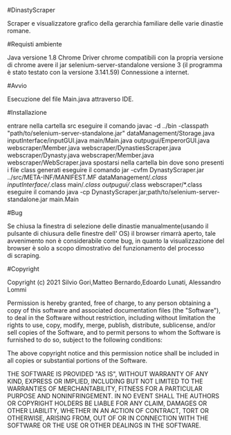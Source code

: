 
#DinastyScraper

Scraper e visualizzatore grafico della gerarchia familiare delle varie dinastie romane.

#Requisti ambiente

Java versione 1.8
Chrome
Driver chrome compatibili con la propria versione di chrome
avere il jar selenium-server-standalone versione 3 (il programma è stato testato con la versione 3.141.59)
Connessione a internet.

#Avvio

Esecuzione del file Main.java attraverso IDE.

#Installazione

entrare nella cartella src
eseguire il comando javac -d ../bin -classpath "path/to/selenium-server-standalone.jar" dataManagement/Storage.java inputInterface/inputGUI.java main/Main.java outpugui/EmperorGUI.java webscraper/Member.java webscraper/DynastiesScraper.java webscraper/Dynasty.java webscraper/Member.java webscraper/WebScraper.java
spostarsi nella cartella bin dove sono presenti i file class generati
eseguire il comando jar -cvfm DynastyScraper.jar ../src/META-INF/MANIFEST.MF dataManagement/*.class inputInterface/*.class main/*.class outpugui/*.class webscraper/*.class
eseguire il comando java -cp DynastyScraper.jar;path/to/selenium-server-standalone.jar main.Main 

#Bug

Se chiusa la finestra di selezione delle dinastie manualmente(usando il pulsante di chiusura delle finestre dell' OS) il browser rimarrà aperto,
tale avvenimento non è considerabile come bug, in quanto la visualizzazione del browser è solo a scopo dimostrativo del funzionamento del processo \
di scraping.

#Copyright

Copyright (c) 2021 Silvio Gori,Matteo Bernardo,Edoardo Lunati, Alessandro Lommi

Permission is hereby granted, free of charge, to any person obtaining a copy of this software and associated documentation files (the "Software"), to deal in the Software without restriction, including without limitation the rights to use, copy, modify, merge, publish, distribute, sublicense, and/or sell copies of the Software, and to permit persons to whom the Software is furnished to do so, subject to the following conditions:

The above copyright notice and this permission notice shall be included in all copies or substantial portions of the Software.

THE SOFTWARE IS PROVIDED "AS IS", WITHOUT WARRANTY OF ANY KIND, EXPRESS OR IMPLIED, INCLUDING BUT NOT LIMITED TO THE WARRANTIES OF MERCHANTABILITY, FITNESS FOR A PARTICULAR PURPOSE AND NONINFRINGEMENT. IN NO EVENT SHALL THE AUTHORS OR COPYRIGHT HOLDERS BE LIABLE FOR ANY CLAIM, DAMAGES OR OTHER LIABILITY, WHETHER IN AN ACTION OF CONTRACT, TORT OR OTHERWISE, ARISING FROM, OUT OF OR IN CONNECTION WITH THE SOFTWARE OR THE USE OR OTHER DEALINGS IN THE SOFTWARE.

